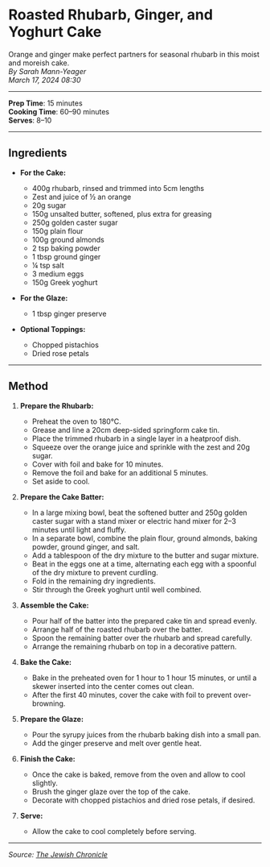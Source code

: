# Roasted Rhubarb, Ginger, and Yoghurt Cake

Orange and ginger make perfect partners for seasonal rhubarb in this moist and moreish cake.  
*By Sarah Mann-Yeager*  
*March 17, 2024 08:30*

---

**Prep Time**: 15 minutes  
**Cooking Time**: 60–90 minutes  
**Serves**: 8–10

---

## Ingredients

- **For the Cake:**
  - 400g rhubarb, rinsed and trimmed into 5cm lengths
  - Zest and juice of ½ an orange
  - 20g sugar
  - 150g unsalted butter, softened, plus extra for greasing
  - 250g golden caster sugar
  - 150g plain flour
  - 100g ground almonds
  - 2 tsp baking powder
  - 1 tbsp ground ginger
  - ¼ tsp salt
  - 3 medium eggs
  - 150g Greek yoghurt

- **For the Glaze:**
  - 1 tbsp ginger preserve

- **Optional Toppings:**
  - Chopped pistachios
  - Dried rose petals

---

## Method

1. **Prepare the Rhubarb:**
   - Preheat the oven to 180°C.
   - Grease and line a 20cm deep-sided springform cake tin.
   - Place the trimmed rhubarb in a single layer in a heatproof dish.
   - Squeeze over the orange juice and sprinkle with the zest and 20g sugar.
   - Cover with foil and bake for 10 minutes.
   - Remove the foil and bake for an additional 5 minutes.
   - Set aside to cool.

2. **Prepare the Cake Batter:**
   - In a large mixing bowl, beat the softened butter and 250g golden caster sugar with a stand mixer or electric hand mixer for 2–3 minutes until light and fluffy.
   - In a separate bowl, combine the plain flour, ground almonds, baking powder, ground ginger, and salt.
   - Add a tablespoon of the dry mixture to the butter and sugar mixture.
   - Beat in the eggs one at a time, alternating each egg with a spoonful of the dry mixture to prevent curdling.
   - Fold in the remaining dry ingredients.
   - Stir through the Greek yoghurt until well combined.

3. **Assemble the Cake:**
   - Pour half of the batter into the prepared cake tin and spread evenly.
   - Arrange half of the roasted rhubarb over the batter.
   - Spoon the remaining batter over the rhubarb and spread carefully.
   - Arrange the remaining rhubarb on top in a decorative pattern.

4. **Bake the Cake:**
   - Bake in the preheated oven for 1 hour to 1 hour 15 minutes, or until a skewer inserted into the center comes out clean.
   - After the first 40 minutes, cover the cake with foil to prevent over-browning.

5. **Prepare the Glaze:**
   - Pour the syrupy juices from the rhubarb baking dish into a small pan.
   - Add the ginger preserve and melt over gentle heat.

6. **Finish the Cake:**
   - Once the cake is baked, remove from the oven and allow to cool slightly.
   - Brush the ginger glaze over the top of the cake.
   - Decorate with chopped pistachios and dried rose petals, if desired.

7. **Serve:**
   - Allow the cake to cool completely before serving.

---

*Source: [The Jewish Chronicle](https://www.thejc.com/lets-eat/recipe/roasted-rhubarb-ginger-and-yoghurt-cake-qzjloc85)*